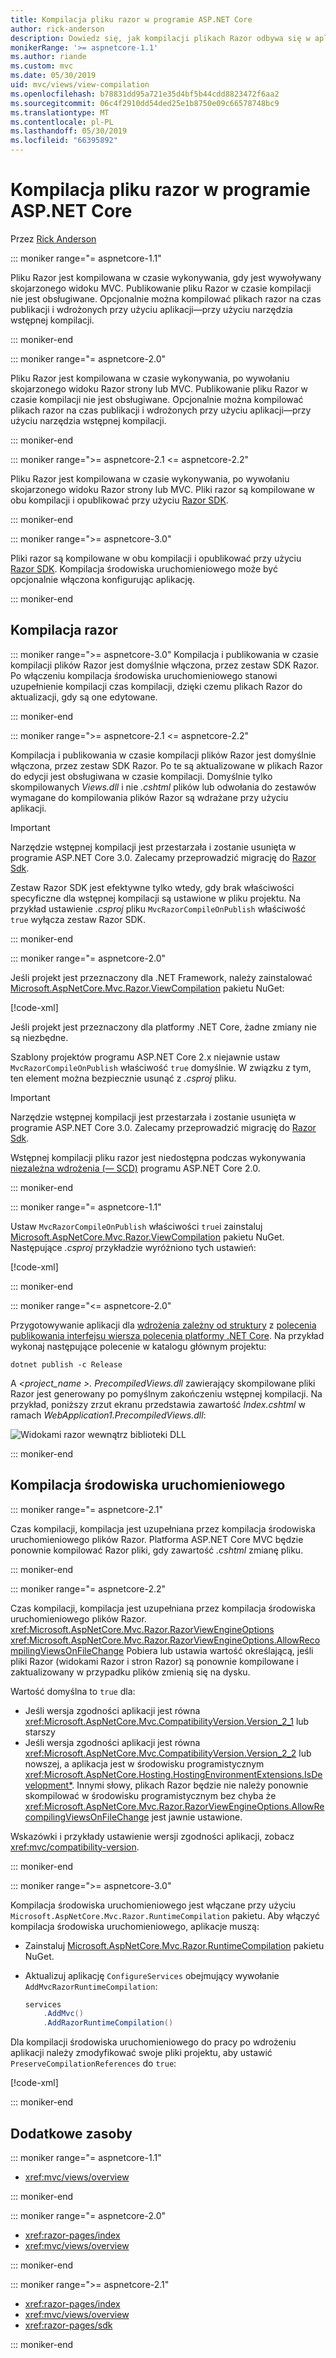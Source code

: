 ```yaml
---
title: Kompilacja pliku razor w programie ASP.NET Core
author: rick-anderson
description: Dowiedz się, jak kompilacji plikach Razor odbywa się w aplikacji ASP.NET Core.
monikerRange: '>= aspnetcore-1.1'
ms.author: riande
ms.custom: mvc
ms.date: 05/30/2019
uid: mvc/views/view-compilation
ms.openlocfilehash: b78831dd95a721e35d4bf5b44cdd8823472f6aa2
ms.sourcegitcommit: 06c4f2910dd54ded25e1b8750e09c66578748bc9
ms.translationtype: MT
ms.contentlocale: pl-PL
ms.lasthandoff: 05/30/2019
ms.locfileid: "66395892"
---
```

# <a name="razor-file-compilation-in-aspnet-core"></a>Kompilacja pliku razor w programie ASP.NET Core

Przez [Rick Anderson](https://twitter.com/RickAndMSFT)

::: moniker range="= aspnetcore-1.1"

Pliku Razor jest kompilowana w czasie wykonywania, gdy jest wywoływany skojarzonego widoku MVC. Publikowanie pliku Razor w czasie kompilacji nie jest obsługiwane. Opcjonalnie można kompilować plikach razor na czas publikacji i wdrożonych przy użyciu aplikacji&mdash;przy użyciu narzędzia wstępnej kompilacji.

::: moniker-end

::: moniker range="= aspnetcore-2.0"

Pliku Razor jest kompilowana w czasie wykonywania, po wywołaniu skojarzonego widoku Razor strony lub MVC. Publikowanie pliku Razor w czasie kompilacji nie jest obsługiwane. Opcjonalnie można kompilować plikach razor na czas publikacji i wdrożonych przy użyciu aplikacji&mdash;przy użyciu narzędzia wstępnej kompilacji.

::: moniker-end

::: moniker range=">= aspnetcore-2.1 <= aspnetcore-2.2"

Pliku Razor jest kompilowana w czasie wykonywania, po wywołaniu skojarzonego widoku Razor strony lub MVC. Pliki razor są kompilowane w obu kompilacji i opublikować przy użyciu [Razor SDK](xref:razor-pages/sdk).

::: moniker-end

::: moniker range=">= aspnetcore-3.0"

Pliki razor są kompilowane w obu kompilacji i opublikować przy użyciu [Razor SDK](xref:razor-pages/sdk). Kompilacja środowiska uruchomieniowego może być opcjonalnie włączona konfigurując aplikację.

::: moniker-end

## <a name="razor-compilation"></a>Kompilacja razor

::: moniker range=">= aspnetcore-3.0"
Kompilacja i publikowania w czasie kompilacji plików Razor jest domyślnie włączona, przez zestaw SDK Razor. Po włączeniu kompilacja środowiska uruchomieniowego stanowi uzupełnienie kompilacji czas kompilacji, dzięki czemu plikach Razor do aktualizacji, gdy są one edytowane.

::: moniker-end

::: moniker range=">= aspnetcore-2.1 <= aspnetcore-2.2"

Kompilacja i publikowania w czasie kompilacji plików Razor jest domyślnie włączona, przez zestaw SDK Razor. Po te są aktualizowane w plikach Razor do edycji jest obsługiwana w czasie kompilacji. Domyślnie tylko skompilowanych *Views.dll* i nie *.cshtml* plików lub odwołania do zestawów wymagane do kompilowania plików Razor są wdrażane przy użyciu aplikacji.

> [!IMPORTANT]
> Narzędzie wstępnej kompilacji jest przestarzała i zostanie usunięta w programie ASP.NET Core 3.0. Zalecamy przeprowadzić migrację do [Razor Sdk](xref:razor-pages/sdk).
>
> Zestaw Razor SDK jest efektywne tylko wtedy, gdy brak właściwości specyficzne dla wstępnej kompilacji są ustawione w pliku projektu. Na przykład ustawienie *.csproj* pliku `MvcRazorCompileOnPublish` właściwość `true` wyłącza zestaw Razor SDK.

::: moniker-end

::: moniker range="= aspnetcore-2.0"

Jeśli projekt jest przeznaczony dla .NET Framework, należy zainstalować [Microsoft.AspNetCore.Mvc.Razor.ViewCompilation](https://www.nuget.org/packages/Microsoft.AspNetCore.Mvc.Razor.ViewCompilation/) pakietu NuGet:

[!code-xml[](view-compilation/sample/DotNetFrameworkProject.csproj?name=snippet_ViewCompilationPackage)]

Jeśli projekt jest przeznaczony dla platformy .NET Core, żadne zmiany nie są niezbędne.

Szablony projektów programu ASP.NET Core 2.x niejawnie ustaw `MvcRazorCompileOnPublish` właściwość `true` domyślnie. W związku z tym, ten element można bezpiecznie usunąć z *.csproj* pliku.

> [!IMPORTANT]
> Narzędzie wstępnej kompilacji jest przestarzała i zostanie usunięta w programie ASP.NET Core 3.0. Zalecamy przeprowadzić migrację do [Razor Sdk](xref:razor-pages/sdk).
>
> Wstępnej kompilacji pliku razor jest niedostępna podczas wykonywania [niezależna wdrożenia (— SCD)](/dotnet/core/deploying/#self-contained-deployments-scd) programu ASP.NET Core 2.0.

::: moniker-end

::: moniker range="= aspnetcore-1.1"

Ustaw `MvcRazorCompileOnPublish` właściwości `true`i zainstaluj [Microsoft.AspNetCore.Mvc.Razor.ViewCompilation](https://www.nuget.org/packages/Microsoft.AspNetCore.Mvc.Razor.ViewCompilation/) pakietu NuGet. Następujące *.csproj* przykładzie wyróżniono tych ustawień:

[!code-xml[](view-compilation/sample/MvcRazorCompileOnPublish.csproj?highlight=4,10)]

::: moniker-end

::: moniker range="<= aspnetcore-2.0"

Przygotowywanie aplikacji dla [wdrożenia zależny od struktury](/dotnet/core/deploying/#framework-dependent-deployments-fdd) z [polecenia publikowania interfejsu wiersza polecenia platformy .NET Core](/dotnet/core/tools/dotnet-publish). Na przykład wykonaj następujące polecenie w katalogu głównym projektu:

```console
dotnet publish -c Release
```

A  *\<project_name >. PrecompiledViews.dll* zawierający skompilowane pliki Razor jest generowany po pomyślnym zakończeniu wstępnej kompilacji. Na przykład, poniższy zrzut ekranu przedstawia zawartość *Index.cshtml* w ramach *WebApplication1.PrecompiledViews.dll*:

![Widokami razor wewnątrz biblioteki DLL](view-compilation/_static/razor-views-in-dll.png)

::: moniker-end

## <a name="runtime-compilation"></a>Kompilacja środowiska uruchomieniowego

::: moniker range="= aspnetcore-2.1"

Czas kompilacji, kompilacja jest uzupełniana przez kompilacja środowiska uruchomieniowego plików Razor. Platforma ASP.NET Core MVC będzie ponownie kompilować Razor pliki, gdy zawartość *.cshtml* zmianę pliku.

::: moniker-end

::: moniker range="= aspnetcore-2.2"

Czas kompilacji, kompilacja jest uzupełniana przez kompilacja środowiska uruchomieniowego plików Razor. <xref:Microsoft.AspNetCore.Mvc.Razor.RazorViewEngineOptions> <xref:Microsoft.AspNetCore.Mvc.Razor.RazorViewEngineOptions.AllowRecompilingViewsOnFileChange> Pobiera lub ustawia wartość określającą, jeśli pliki Razor (widokami Razor i stron Razor) są ponownie kompilowane i zaktualizowany w przypadku plików zmienią się na dysku.

Wartość domyślna to `true` dla:

* Jeśli wersja zgodności aplikacji jest równa <xref:Microsoft.AspNetCore.Mvc.CompatibilityVersion.Version_2_1> lub starszy
* Jeśli wersja zgodności aplikacji jest równa <xref:Microsoft.AspNetCore.Mvc.CompatibilityVersion.Version_2_2> lub nowszej, a aplikacja jest w środowisku programistycznym <xref:Microsoft.AspNetCore.Hosting.HostingEnvironmentExtensions.IsDevelopment*>. Innymi słowy, plikach Razor będzie nie należy ponownie skompilować w środowisku programistycznym bez chyba że <xref:Microsoft.AspNetCore.Mvc.Razor.RazorViewEngineOptions.AllowRecompilingViewsOnFileChange> jest jawnie ustawione.

Wskazówki i przykłady ustawienie wersji zgodności aplikacji, zobacz <xref:mvc/compatibility-version>.

::: moniker-end

::: moniker range=">= aspnetcore-3.0"

Kompilacja środowiska uruchomieniowego jest włączane przy użyciu `Microsoft.AspNetCore.Mvc.Razor.RuntimeCompilation` pakietu. Aby włączyć kompilacja środowiska uruchomieniowego, aplikacje muszą:

* Zainstaluj [Microsoft.AspNetCore.Mvc.Razor.RuntimeCompilation](https://www.nuget.org/packages/Microsoft.AspNetCore.Mvc.Razor.RuntimeCompilation/) pakietu NuGet.
* Aktualizuj aplikację `ConfigureServices` obejmujący wywołanie `AddMvcRazorRuntimeCompilation`:

  ```csharp
  services
      .AddMvc()
      .AddRazorRuntimeCompilation()
  ```

Dla kompilacji środowiska uruchomieniowego do pracy po wdrożeniu aplikacji należy zmodyfikować swoje pliki projektu, aby ustawić `PreserveCompilationReferences` do `true`:

[!code-xml[](view-compilation/sample/RuntimeCompilation.csproj?highlight=4)]

::: moniker-end

## <a name="additional-resources"></a>Dodatkowe zasoby

::: moniker range="= aspnetcore-1.1"

* <xref:mvc/views/overview>

::: moniker-end

::: moniker range="= aspnetcore-2.0"

* <xref:razor-pages/index>
* <xref:mvc/views/overview>

::: moniker-end

::: moniker range=">= aspnetcore-2.1"

* <xref:razor-pages/index>
* <xref:mvc/views/overview>
* <xref:razor-pages/sdk>

::: moniker-end
